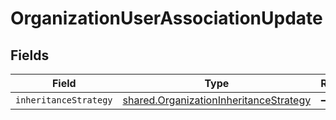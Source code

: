 # OrganizationUserAssociationUpdate


## Fields

| Field                                                                                            | Type                                                                                             | Required                                                                                         | Description                                                                                      |
| ------------------------------------------------------------------------------------------------ | ------------------------------------------------------------------------------------------------ | ------------------------------------------------------------------------------------------------ | ------------------------------------------------------------------------------------------------ |
| `inheritanceStrategy`                                                                            | [shared.OrganizationInheritanceStrategy](../../models/shared/organizationinheritancestrategy.md) | :heavy_minus_sign:                                                                               | N/A                                                                                              |